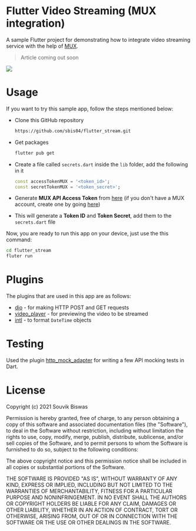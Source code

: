 # Flutter Video Streaming (MUX integration)

A sample Flutter project for demonstrating how to integrate video streaming service with the help of [MUX](https://mux.com).

> Article coming out soon

![](https://github.com/sbis04/flutter_stream/raw/master/screenshots/fluter_mux_cover.png)

# Usage

If you want to try this sample app, follow the steps mentioned below:

* Clone this GitHub repository
  
  ```bash
  https://github.com/sbis04/flutter_stream.git
  ```

* Get packages
  
  ```bash
  flutter pub get
  ```

* Create a file called `secrets.dart` inside the `lib` folder, add the following in it
  
  ```dart
  const accessTokenMUX = '<token_id>';
  const secretTokenMUX = '<token_secret>';
  ```

* Generate **MUX API Access Token** from [here](https://dashboard.mux.com/settings/access-tokens) (if you don't have a MUX account, create one by going [here](https://dashboard.mux.com/signup))

* This will generate a **Token ID** and **Token Secret**, add them to the `secrets.dart` file

Now, you are ready to run this app on your device, just use the this command:

```bash
cd flutter_stream
fluter run
```

# Plugins

The plugins that are used in this app are as follows:

* [dio](https://pub.dev/packages/dio) - for making HTTP POST and GET requests
* [video_player](https://pub.dev/packages/video_player) - for previewing the video to be streamed
* [intl](https://pub.dev/packages/intl) - to format `DateTime` objects

# Testing

Used the plugin [http_mock_adapter](https://pub.dev/packages/http_mock_adapter) for writing a few API mocking tests in Dart.

# License

Copyright (c) 2021 Souvik Biswas

Permission is hereby granted, free of charge, to any person obtaining a copy
of this software and associated documentation files (the "Software"), to deal
in the Software without restriction, including without limitation the rights
to use, copy, modify, merge, publish, distribute, sublicense, and/or sell
copies of the Software, and to permit persons to whom the Software is
furnished to do so, subject to the following conditions:

The above copyright notice and this permission notice shall be included in all
copies or substantial portions of the Software.

THE SOFTWARE IS PROVIDED "AS IS", WITHOUT WARRANTY OF ANY KIND, EXPRESS OR
IMPLIED, INCLUDING BUT NOT LIMITED TO THE WARRANTIES OF MERCHANTABILITY,
FITNESS FOR A PARTICULAR PURPOSE AND NONINFRINGEMENT. IN NO EVENT SHALL THE
AUTHORS OR COPYRIGHT HOLDERS BE LIABLE FOR ANY CLAIM, DAMAGES OR OTHER
LIABILITY, WHETHER IN AN ACTION OF CONTRACT, TORT OR OTHERWISE, ARISING FROM,
OUT OF OR IN CONNECTION WITH THE SOFTWARE OR THE USE OR OTHER DEALINGS IN THE
SOFTWARE.